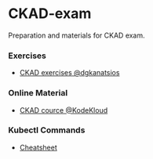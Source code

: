# CKAD-exam
Preparation and materials for CKAD exam.


### Exercises
- [CKAD exercises @dgkanatsios](https://github.com/dgkanatsios/CKAD-exercises)

### Online Material
- [CKAD cource @KodeKloud](https://kodekloud.com/courses/certified-kubernetes-application-developer-ckad/)

### Kubectl Commands
- [Cheatsheet](https://kubernetes.io/docs/reference/kubectl/cheatsheet/)
